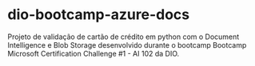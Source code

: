 # dio-bootcamp-azure-docs
Projeto de validação de cartão de crédito em python com o Document Intelligence e Blob Storage desenvolvido durante o bootcamp Bootcamp Microsoft Certification Challenge #1 - AI 102 da DIO.

